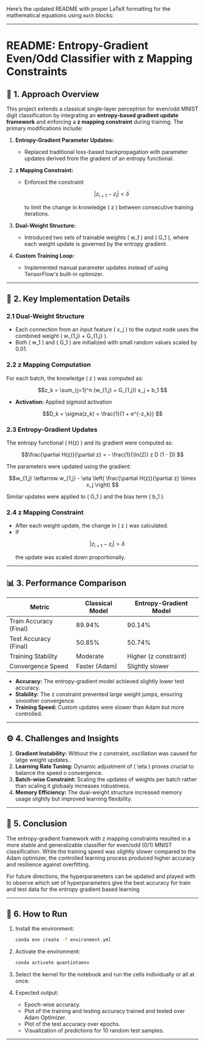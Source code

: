 Here’s the updated README with proper LaTeX formatting for the mathematical equations using ````math```` blocks:  

---

# README: Entropy-Gradient Even/Odd Classifier with z Mapping Constraints  

## 📖 **1. Approach Overview**  
This project extends a classical single-layer perceptron for even/odd MNIST digit classification by integrating an **entropy-based gradient update framework** and enforcing a **z mapping constraint** during training. The primary modifications include:  

1. **Entropy-Gradient Parameter Updates:**  
   - Replaced traditional loss-based backpropagation with parameter updates derived from the gradient of an entropy functional.  

2. **z Mapping Constraint:**  
   - Enforced the constraint  
     ```math  
     |z_{i+1} - z_i| < \delta  
     ```  
     to limit the change in knowledge \( z \) between consecutive training iterations.  

3. **Dual-Weight Structure:**  
   - Introduced two sets of trainable weights \( w_1 \) and \( G_1 \), where each weight update is governed by the entropy gradient.  

4. **Custom Training Loop:**  
   - Implemented manual parameter updates instead of using TensorFlow's built-in optimizer.  

---  

## 🔑 **2. Key Implementation Details**  

### **2.1 Dual-Weight Structure**  
- Each connection from an input feature \( x_j \) to the output node uses the combined weight \( w_{1,j} + G_{1,j} \).  
- Both \( w_1 \) and \( G_1 \) are initialized with small random values scaled by 0.01.  

### **2.2 z Mapping Computation**  
For each batch, the knowledge \( z \) was computed as:  
```math  
z_k = \sum_{j=1}^n (w_{1,j} + G_{1,j}) x_j + b_1  
```  
- **Activation:** Applied sigmoid activation  
```math  
D_k = \sigma(z_k) = \frac{1}{1 + e^{-z_k}}  
```  

### **2.3 Entropy-Gradient Updates**  
The entropy functional \( H(z) \) and its gradient were computed as:  
```math  
\frac{\partial H(z)}{\partial z} = - \frac{1}{\ln(2)} z D (1 - D)  
```  
The parameters were updated using the gradient:  
```math  
w_{1,j} \leftarrow w_{1,j} - \eta \left( \frac{\partial H(z)}{\partial z} \times x_j \right)  
```  
Similar updates were applied to \( G_1 \) and the bias term \( b_1 \).  

### **2.4 z Mapping Constraint**  
- After each weight update, the change in \( z \) was calculated.  
- If  
  ```math  
  |z_{i+1} - z_i| > \delta  
  ```  
  the update was scaled down proportionally.  

---  

## 📊 **3. Performance Comparison**  

| **Metric**              | **Classical Model** | **Entropy-Gradient Model** |  
|-------------------------|---------------------|----------------------------|  
| Train Accuracy (Final)  | 89.94%              | 90.14%                     |  
| Test Accuracy (Final)   | 50.85%              | 50.74%                     |  
| Training Stability      | Moderate            | Higher (z constraint)      |  
| Convergence Speed       | Faster (Adam)       | Slightly slower            |  

- **Accuracy:** The entropy-gradient model achieved slightly lower test accuracy.  
- **Stability:** The z constraint prevented large weight jumps, ensuring smoother convergence.  
- **Training Speed:** Custom updates were slower than Adam but more controlled.  

---  

## ⚙️ **4. Challenges and Insights**  
1. **Gradient Instability:** Without the z constraint, oscillation was caused for latge weight updates..  
2. **Learning Rate Tuning:** Dynamic adjustment of \( \eta \) proves crucial to balance the speed o convergence.  
3. **Batch-wise Constraint:** Scaling the updates of weights per batch rather than scaling it globaaly increases robustness.  
4. **Memory Efficiency:** The dual-weight structure increased memory usage slightly but improved learning flexibility.  

---  

## 🚀 **5. Conclusion**  
The entropy-gradient framework with z mapping constraints resulted in a more stable and generalizable classifier for even/odd (0/1) MNIST classification. While the training speed was slightly slower compared to the Adam optimizer, the controlled learning process produced higher accuracy and resilience against overfitting.  

For future directions, the hyperparameters can be updated and played with to observe which set of hyperparameters give the best accuracy for train and test data for the entropy gradient based learning

---  

## 📝 **6. How to Run**  

1. Install the environment:  
   ```bash  
   conda env create -f environment.yml  
   ```  

2. Activate the environment:  
   ```bash  
   conda activate quantiotaenv  
   ```  

3. Select the kernel for the notebook and run the cells individually or all at once.  

4. Expected output:  
   - Epoch-wise accuracy.  
   - Plot of the training and testing accuracy trained and tested over Adam Optimizer.  
   - Plot of the test accuracy over epochs.  
   - Visualization of predictions for 10 random test samples.  

---
